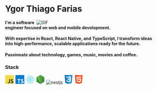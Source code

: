 <h1>Ygor Thiago Farias</h1>
<section>
  <img align="right" alt="GIF" src="https://i.ibb.co/94gG3Jg/1616084522477.gif" width="400"/>  
  
  #### I'm a software engineer focused on web and mobile development. 
  #### With expertise in React, React Native, and TypeScript, I transform ideas into high-performance, scalable applications ready for the future.
  #### Passionate about technology, games, music, movies and coffee.   
</section>
   
<section>
  
  ### Stack
  <img src="https://raw.githubusercontent.com/devicons/devicon/master/icons/javascript/javascript-original.svg" alt="javascript" width="30" height="30"/>
  <img src="https://raw.githubusercontent.com/devicons/devicon/master/icons/typescript/typescript-original.svg" alt="typescript" width="30" height="30"/>
  <img src="https://raw.githubusercontent.com/devicons/devicon/master/icons/react/react-original.svg" alt="react" width="30" height="30"/>
  <img src="https://raw.githubusercontent.com/devicons/devicon/master/icons/nodejs/nodejs-original.svg" alt="nodejs" width="30" height="30"/>
  <img src="https://i.ibb.co/ctcXZyK/nestjs-logo-icon-169927.png" alt="nestjs"  width="60" height="30"/>
  <img src="https://raw.githubusercontent.com/devicons/devicon/master/icons/css3/css3-original.svg" alt="css3"  width="30" height="30"/>
  <img src="https://raw.githubusercontent.com/devicons/devicon/master/icons/html5/html5-original.svg" alt="html5"  width="30" height="30"/> 
 
</section>
